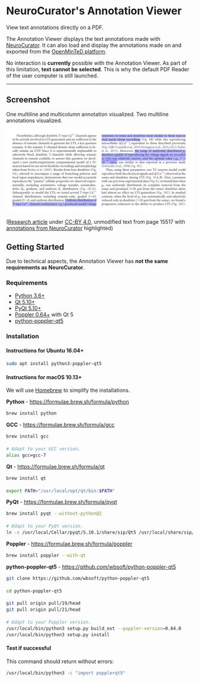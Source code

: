 # NeuroCurator's Annotation Viewer

View text annotations directly on a PDF.

The Annotation Viewer displays the text annotations made with
[NeuroCurator](https://github.com/BlueBrain/neurocurator).
It can also load and display the annotations made on and exported from the
[OpenMinTeD platform](https://services.openminted.eu).

No interaction is **currently** possible with the Annotation Viewer.
As part of this limitation, **text cannot be selected**. This is why the
default PDF Reader of the user computer is still launched.

---

## Screenshot

One multiline and multicolumn annotation visualized. 
Two multiline annotations visualized.

![Annotation Viewer screenshot](screenshots/multiline_multicolumn_annotations.jpeg)

([Research article](https://doi.org/10.1523/JNEUROSCI.2740-15.2015) under
[CC-BY 4.0](https://creativecommons.org/licenses/by/4.0/), unmodified text from
page 15517 with
[annotations from NeuroCurator](https://github.com/BlueBrain/corpus-thalamus/blob/9caa37430a882f4cb94df293c512a05d49950286/10.1523%252FJNEUROSCI.2740-15.2015.pcr)
highlighted)

## Getting Started

Due to technical aspects, the Annotation Viewer has **not the same
requirements as NeuroCurator**.

### Requirements

- [Python 3.6+](https://www.python.org/downloads/)
- [Qt 5.10+](https://www.qt.io/download-qt-installer)
- [PyQt 5.10+](https://www.riverbankcomputing.com/software/pyqt/download5)
- [Poppler 0.64+](https://poppler.freedesktop.org/) with Qt 5
- [python-poppler-qt5](https://github.com/wbsoft/python-poppler-qt5)

### Installation

#### Instructions for Ubuntu 16.04+

```bash
sudo apt install python3-poppler-qt5
```

#### Instructions for macOS 10.13+

We will use [Homebrew](https://brew.sh) to simplify the installations.

**Python** - https://formulae.brew.sh/formula/python

```bash
brew install python
```

**GCC** - https://formulae.brew.sh/formula/gcc

```bash
brew install gcc

# Adapt to your GCC version.
alias gcc=gcc-7
```

**Qt** - https://formulae.brew.sh/formula/qt

```bash
brew install qt

export PATH="/usr/local/opt/qt/bin:$PATH"
```

**PyQt** - https://formulae.brew.sh/formula/pyqt

```bash
brew install pyqt --without-python@2

# Adapt to your PyQt version.
ln -s /usr/local/Cellar/pyqt/5.10.1/share/sip/Qt5 /usr/local/share/sip/PyQt5
```

**Poppler** - https://formulae.brew.sh/formula/poppler

```bash
brew install poppler --with-qt
```

**python-poppler-qt5** - https://github.com/wbsoft/python-poppler-qt5

```bash
git clone https://github.com/wbsoft/python-poppler-qt5

cd python-poppler-qt5

git pull origin pull/19/head
git pull origin pull/21/head

# Adapt to your Poppler version.
/usr/local/bin/python3 setup.py build_ext --poppler-version=0.64.0
/usr/local/bin/python3 setup.py install
```

#### Test if successful

This command should return without errors:

```bash
/usr/local/bin/python3 -c "import popplerqt5"
```
